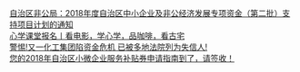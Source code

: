   
[自治区非公局：2018年度自治区中小企业及非公经济发展专项资金（第二批）支持项目计划的通知](http://www.dianyue.me/archives/486/bp7quztpzhm4l4gj/)  
[心学课堂报名丨看电影，学心学，品咖啡，看古宅](http://www.dianyue.me/archives/122/cgxndaqtt7w3b2n1/)  
[​警惕!又一化工集团陷资金危机 已被多地法院列为失信人!](http://www.dianyue.me/archives/227/n9iah2a9lqjg02dh/)  
[您的2018年自治区小微企业服务补贴券申请指南到了，请签收！](http://www.dianyue.me/archives/045/1i0sfoa0u299sw1w/)